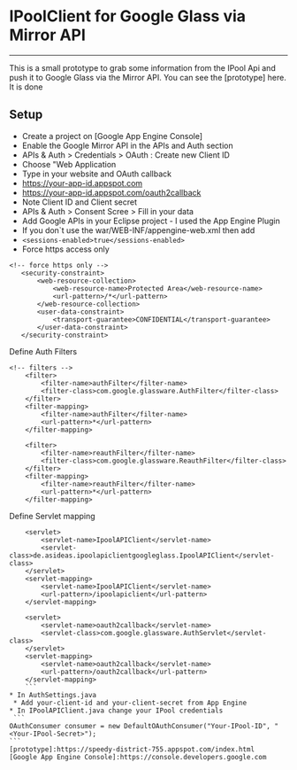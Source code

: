 IPoolClient for Google Glass via Mirror API
========

-----------

This is a small prototype to grab some information from the IPool Api and push it to Google Glass via the Mirror API. You can see the [prototype] here.
It is done 


Setup
-----------

* Create a project on [Google App Engine Console]
* Enable the Google Mirror API in the APIs and Auth section 
* APIs & Auth > Credentials > OAuth : Create new Client ID
 * Choose "Web Application
 * Type in your website and OAuth callback
  * https://your-app-id.appspot.com
  * https://your-app-id.appspot.com/oauth2callback
* Note Client ID and Client secret
* APIs & Auth > Consent Scree > Fill in your data
* Add Google APIs in your Eclipse project - I used the App Engine Plugin
* If you don`t use the war/WEB-INF/appengine-web.xml then add
 * ```<sessions-enabled>true</sessions-enabled>```
* Force https access only
 ``` 
 <!-- force https only -->
	<security-constraint>
		<web-resource-collection>
			<web-resource-name>Protected Area</web-resource-name>
			<url-pattern>/*</url-pattern>
		</web-resource-collection>
		<user-data-constraint>
			<transport-guarantee>CONFIDENTIAL</transport-guarantee>
		</user-data-constraint>
	</security-constraint> 
``` 
Define Auth Filters
```
<!-- filters -->
	<filter>
		<filter-name>authFilter</filter-name>
		<filter-class>com.google.glassware.AuthFilter</filter-class>
	</filter>
	<filter-mapping>
		<filter-name>authFilter</filter-name>
		<url-pattern>*</url-pattern>
	</filter-mapping>

	<filter>
		<filter-name>reauthFilter</filter-name>
		<filter-class>com.google.glassware.ReauthFilter</filter-class>
	</filter>
	<filter-mapping>
		<filter-name>reauthFilter</filter-name>
		<url-pattern>*</url-pattern>
	</filter-mapping>
```
Define Servlet mapping
````
	<servlet>
		<servlet-name>IpoolAPIClient</servlet-name>
		<servlet-class>de.asideas.ipoolapiclientgoogleglass.IpoolAPIClient</servlet-class>
	</servlet>
	<servlet-mapping>
		<servlet-name>IpoolAPIClient</servlet-name>
		<url-pattern>/ipoolapiclient</url-pattern>
	</servlet-mapping>
	
	<servlet>
		<servlet-name>oauth2callback</servlet-name>
		<servlet-class>com.google.glassware.AuthServlet</servlet-class>
	</servlet>
	<servlet-mapping>
		<servlet-name>oauth2callback</servlet-name>
		<url-pattern>/oauth2callback</url-pattern>
	</servlet-mapping>
	```
* In AuthSettings.java
 * Add your-client-id and your-client-secret from App Engine
* In IPoolAPIClient.java change your IPool credentials  
 ```
OAuthConsumer consumer = new DefaultOAuthConsumer("Your-IPool-ID", "<Your-IPool-Secret>");
```
[prototype]:https://speedy-district-755.appspot.com/index.html
[Google App Engine Console]:https://console.developers.google.com

